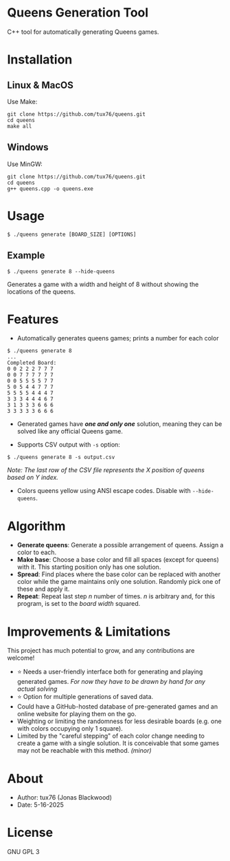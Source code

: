 Queens Generation Tool
================
C++ tool for automatically generating Queens games.

# Installation

## Linux & MacOS
Use Make:
```
git clone https://github.com/tux76/queens.git
cd queens
make all
```

## Windows
Use MinGW:
```
git clone https://github.com/tux76/queens.git
cd queens
g++ queens.cpp -o queens.exe
```

# Usage
```
$ ./queens generate [BOARD_SIZE] [OPTIONS]
```

## Example
```
$ ./queens generate 8 --hide-queens
```
Generates a game with a width and height of 8 without showing the locations of the queens.

# Features
- Automatically generates queens games; prints a number for each color
```
$ ./queens generate 8
...
Completed Board: 
0 0 2 2 2 7 7 7 
0 0 7 7 7 7 7 7 
0 0 5 5 5 5 7 7 
5 0 5 4 4 7 7 7 
5 5 5 5 4 4 4 7 
3 3 3 4 4 4 6 7 
3 1 3 3 3 6 6 6 
3 3 3 3 3 6 6 6 
```

- Generated games have ***one and only one*** solution, meaning they can be solved like any official Queens game.

- Supports CSV output with `-s` option:
```
$ ./queens generate 8 -s output.csv
```
*Note: The last row of the CSV file represents the X position of queens based on Y index.*

- Colors queens yellow using ANSI escape codes. Disable with `--hide-queens`.

# Algorithm
- **Generate queens**: Generate a possible arrangement of queens. Assign a color to each.
- **Make base**: Choose a base color and fill all spaces (except for queens) with it. This starting position only has one solution.
- **Spread**: Find places where the base color can be replaced with another color while the game maintains only one solution. Randomly pick one of these and apply it.
- **Repeat**: Repeat last step *n* number of times. *n* is arbitrary and, for this program, is set to the *board width* squared.

# Improvements & Limitations
This project has much potential to grow, and any contributions are welcome!

- ⭐ Needs a user-friendly interface both for generating and playing generated games. *For now they have to be drawn by hand for any actual solving*
- ⭐ Option for multiple generations of saved data.
- Could have a GitHub-hosted database of pre-generated games and an online website for playing them on the go.
- Weighting or limiting the randomness for less desirable boards (e.g. one with colors occupying only 1 square).
- Limited by the "careful stepping" of each color change needing to create a game with a single solution. It is conceivable that some games may not be reachable with this method. *(minor)*

# About
- Author: tux76 (Jonas Blackwood)
- Date: 5-16-2025

# License
GNU GPL 3
